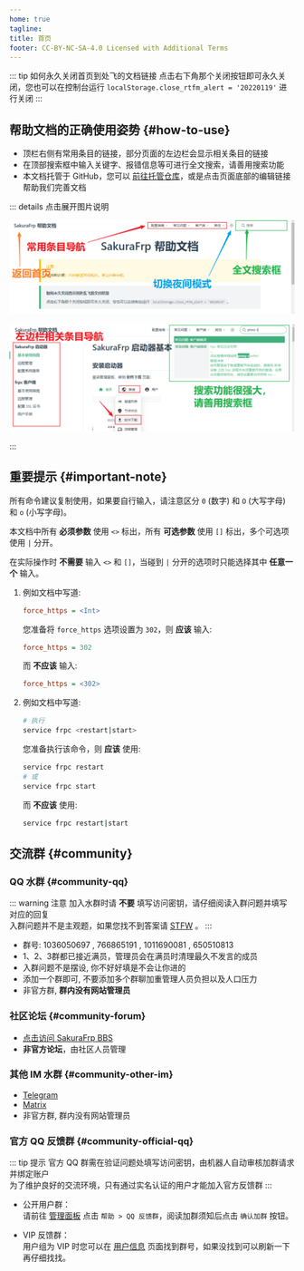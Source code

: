 ```yaml
---
home: true
tagline:
title: 首页
footer: CC-BY-NC-SA-4.0 Licensed with Additional Terms
---
```

 
::: tip 如何永久关闭首页到处飞的文档链接
点击右下角那个关闭按钮即可永久关闭，您也可以在控制台运行 `localStorage.close_rtfm_alert = '20220119'` 进行关闭
:::

## 帮助文档的正确使用姿势 {#how-to-use}

- 顶栏右侧有常用条目的链接，部分页面的左边栏会显示相关条目的链接
- 在顶部搜索框中输入关键字、报错信息等可进行全文搜索，请善用搜索功能
- 本文档托管于 GitHub，您可以 [前往托管仓库](https://github.com/natfrp/wiki)，或是点击页面底部的编辑链接帮助我们完善文档

::: details 点击展开图片说明

![](./_images/index-1.png)

![](./_images/index-2.png)

:::

## 重要提示 {#important-note}

所有命令建议复制使用，如果要自行输入，请注意区分 `0` (数字) 和 `O` (大写字母) 和 `o` (小写字母)。

本文档中所有 **必须参数** 使用 `<>` 标出，所有 **可选参数** 使用 `[]` 标出，多个可选项使用 `|` 分开。

在实际操作时 **不需要** 输入 `<>` 和 `[]`，当碰到 `|` 分开的选项时只能选择其中 **任意一个** 输入。

1. 例如文档中写道:

   ```ini
   force_https = <Int>
   ```

   您准备将 `force_https` 选项设置为 `302`，则 **应该** 输入:

   ```ini
   force_https = 302
   ```

   而 **不应该** 输入:

   ```ini
   force_https = <302>
   ```

2. 例如文档中写道:

   ```bash
   # 执行
   service frpc <restart|start>
   ```

   您准备执行该命令，则 **应该** 使用:

   ```bash
   service frpc restart
   # 或
   service frpc start
   ```

   而 **不应该** 使用:

   ```bash
   service frpc restart|start
   ```

## 交流群 {#community}

### QQ 水群 {#community-qq}

::: warning 注意
加入水群时请 **不要** 填写访问密钥，请仔细阅读入群问题并填写对应的回复  
入群问题并不是主观题，如果您找不到答案请 [STFW](https://cn.bing.com/search?q=STFW) 。
:::

- 群号: 1036050697 , 766865191 , 1011690081 , 650510813
- 1、2、3群都已接近满员，管理员会在满员时清理最久不发言的成员
- 入群问题不是摆设, 你不好好填是不会让你进的
- 添加一个群即可, 不要添加多个群聊加重管理人员负担以及人口压力
- 非官方群, **群内没有网站管理员**

### 社区论坛 {#community-forum}

- [点击访问 SakuraFrp BBS](https://www.natfrpbbs.com)
- **非官方论坛**，由社区人员管理

### 其他 IM 水群 {#community-other-im}

- [Telegram](https://t.me/natfrp_unofficial)
- [Matrix](https://matrix.to/#/!GFWDTqltQmjaSCDGij:atunemic.cn?via=atunemic.cn&via=t2bot.io)
- 非官方群, 群内没有网站管理员

### 官方 QQ 反馈群 {#community-official-qq}

::: tip 提示
官方 QQ 群需在验证问题处填写访问密钥，由机器人自动审核加群请求并绑定账户  
为了维护良好的交流环境，只有通过实名认证的用户才能加入官方反馈群
:::

- 公开用户群：  
  请前往 [管理面板](https://www.natfrp.com/user/) 点击 `帮助 > QQ 反馈群`，阅读加群须知后点击 `确认加群` 按钮。

- VIP 反馈群：  
  用户组为 VIP 时您可以在 [用户信息](https://www.natfrp.com/user/profile) 页面找到群号，如果没找到可以刷新一下再仔细找找。
